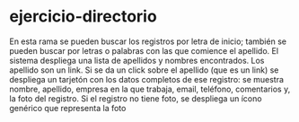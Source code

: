# ejercicio-directorio

En esta rama se pueden buscar los registros por letra de inicio; también se pueden buscar por letras o palabras con las que comience el apellido. El sistema despliega una lista de apellidos y nombres encontrados. Los apellido son un link. Si se da un click sobre el apellido (que es un link) se despliega un tarjetón con los datos completos de ese registro: se muestra
nombre,
apellido,
empresa en la que trabaja,
email,
teléfono,
comentarios y,
la foto del registro. Si el registro no tiene foto, se despliega un ícono genérico que representa la foto
